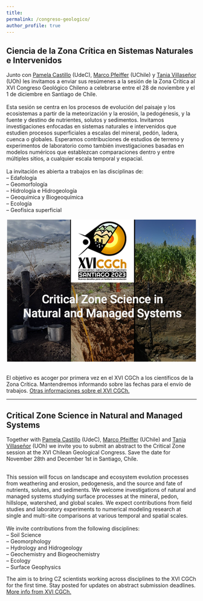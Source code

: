 ```yaml
---
title:
permalink: /congreso-geologico/
author_profile: true
---
```


<h2><b>Ciencia de la Zona Crítica en Sistemas Naturales e Intervenidos </b></h2> 
Junto con <a href="https://www.researchgate.net/profile/Pamela-Castillo-5">Pamela Castillo</a> (UdeC), <a href="https://www.uchile.cl/portafolio-academico/perfilAcademico.jsf?username=mpfeiffer">Marco Pfeiffer</a> (UChile) y <a href="https://taniavillasenor.wordpress.com">Tania Villaseñor</a> (UOh) les invitamos a enviar sus resúmenes a la sesión de la Zona Crítica al XVI Congreso Geológico Chileno a celebrarse entre el 28 de noviembre y el 1 de diciembre en Santiago de Chile. <br>
<br>
Esta sesión se centra en los procesos de evolución del paisaje y los ecosistemas a partir de la meteorización y la erosión, la pedogénesis, y la fuente y destino de nutrientes, solutos y sedimentos. Invitamos investigaciones enfocadas en sistemas naturales e intervenidos que estudien procesos superficiales a escalas del mineral, pedón, ladera, cuenca o globales. Esperamos contribuciones de estudios de terreno y experimentos de laboratorio como también investigaciones basadas en modelos numéricos que establezcan comparaciones dentro y entre múltiples sitios, a cualquier escala temporal y espacial.<br> 
<br>
La invitación es abierta a trabajos en las disciplinas de:<br> 
 – Edafología<br>
 – Geomorfología<br>
 – Hidrología e Hidrogeología<br>
 – Geoquímica y Biogeoquímica<br>
 – Ecología<br>
 – Geofísica superficial<br><br>
<center><img style="float: center;" src="/images/CongresoGeologico.png" alt="AficheCongreso"></center><br>
  
El objetivo es acoger por primera vez en el XVI CGCh a los científicos de la Zona Crítica. Mantendremos informando sobre las fechas para el envío de trabajos. <a href="https://sociedadgeologica.cl/congreso-geologico-chileno-2023/">Otras informaciones sobre el XVI CGCh.</a><br>

---
<h2><b>Critical Zone Science in Natural and Managed Systems</b></h2> 
Together with <a href="https://www.researchgate.net/profile/Pamela-Castillo-5">Pamela Castillo</a> (UdeC), <a href="https://www.uchile.cl/portafolio-academico/perfilAcademico.jsf?username=mpfeiffer">Marco Pfeiffer</a> (UChile) and <a href="https://taniavillasenor.wordpress.com">Tania Villaseñor</a> (UOh) we invite you to submit an abstract to the Critical Zone session at the XVI Chilean Geological Congress. Save the date for November 28th and December 1st in Santiago, Chile. <br>
<br>

This session will focus on landscape and ecosystem evolution processes from weathering and erosion, pedogenesis, and the source and fate of nutrients, solutes, and sediments. We welcome investigations of natural and managed systems studying surface processes at the mineral, pedon, hillslope, watershed, and global scales.  We expect contributions from field studies and laboratory experiments to numerical modeling research at single and multi-site comparisons at various temporal and spatial scales.<br> <br> 
We invite contributions from the following disciplines:<br> 
 – Soil Science<br>
 – Geomorphology<br>
 – Hydrology and Hidrogeology<br>
 – Geochemistry and Biogeochemistry<br>
 – Ecology<br>
 – Surface Geophysics<br>
  
The aim is to bring CZ scientists working across disciplines to the XVI CGCh for the first time. Stay posted for updates on abstract submission deadlines. <a href="https://sociedadgeologica.cl/congreso-geologico-chileno-2023/">More info from XVI CGCh.</a><br>
